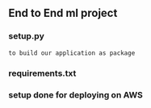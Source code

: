 ## End to End ml project

### setup.py
    to build our application as package
### requirements.txt


### setup done for deploying on AWS
